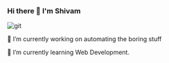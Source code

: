 ### Hi there 👋 I'm Shivam
![git](https://user-images.githubusercontent.com/24796215/135742251-595e4ffe-0c41-4399-8b14-d1083168e26a.gif)

🔭 I’m currently working on automating the boring stuff

🌱 I’m currently learning Web Development.

<!--
**Shivamsaurav/Shivamsaurav** is a ✨ _special_ ✨ repository because its `README.md` (this file) appears on your GitHub profile.

Here are some ideas to get you started:

- 🔭 I’m currently working on ...
- 🌱 I’m currently learning ...
- 👯 I’m looking to collaborate on ...
- 🤔 I’m looking for help with ...
- 💬 Ask me about ...
- 📫 How to reach me: ...
- 😄 Pronouns: ...
- ⚡ Fun fact: ...

Hi there, I'm Jesse - aka codeSTACKr wave
Website Twitter Follow

I'm a Husband, Father, Developer, and Teacher!!
telescope I just launched my first course: Become A VS Code SuperHero!!
seedling I’m currently learning everything rofl
dancers I’m looking to collaborate with other content creators
goal_net 2020 Goals: Contribute more to Open Source projects
zap Fun fact: I love to draw and play guitar / drums
Connect with me:
codeSTACKr.comcodeSTACKr | YouTubecodeSTACKr | TwittercodeSTACKr | LinkedIncodeSTACKr | Instagram


Languages and Tools:
Visual Studio CodeHTML5CSS3SassJavaScriptReactGatsbyGraphQLNode.jsDenoSQLMySQLMongoDBGitGitHubTerminal


-->
